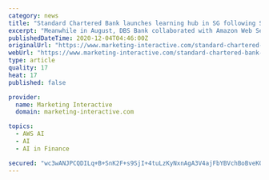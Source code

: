 ```yaml
---
category: news
title: "Standard Chartered Bank launches learning hub in SG following SG$5m investment"
excerpt: "Meanwhile in August, DBS Bank collaborated with Amazon Web Services to launch DBS x AWS DeepRacer League in a bid to equip its employees with fundamental skills in AI and machine learning."
publishedDateTime: 2020-12-04T04:46:00Z
originalUrl: "https://www.marketing-interactive.com/standard-chartered-bank-launches-learning-hub-in-sg-following-sgm-investment"
webUrl: "https://www.marketing-interactive.com/standard-chartered-bank-launches-learning-hub-in-sg-following-sgm-investment"
type: article
quality: 17
heat: 17
published: false

provider:
  name: Marketing Interactive
  domain: marketing-interactive.com

topics:
  - AWS AI
  - AI
  - AI in Finance

secured: "wc3wANJPCQDILq+B+SnK2F+s9SjI+4tuLzKyNxnAgA3V4ajFbYBVchBoBveKQkWa4D4Vmap61Z+1Sx7P/lbkjByXDi8bDboRoVRH55CmpvbvTvSix3zjuyCjqTdLCgvA7I8W8OyCQOjuIajvwm9KOHFPFXWRA9Y4gjZB2wO+pxEriTjrqI41zsr2YXuL9V69eySOb7NdZzl/oY3MMXq0LQGcbfju3gzuCBX0OOqgfgkw3fvHMxvsehSGcnSiCZcC3S5vMb4A/eSKvbXZHhDV5xqRNuxgBCTYkIH8ArSC6CgFH4FgRhXFooXdTrNqkFqcQTwQUF2ZHx7e5rMuOkhqt+mmAKzERJ5TMxdZyFLxcCI=;eRKH8jzNPRUwzpApOcueyg=="
---
```


